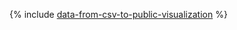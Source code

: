 {% include [data-from-csv-to-public-visualization](../../_includes/tutorials/datalens/data-from-csv-to-public-visualization.md) %}
